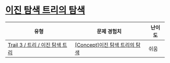 # [이진 탐색 트리의 탐색](https://en.codetree.ai/trails/complete/curated-cards/intro-bst-search)

|유형|문제 경험치|난이도|
|---|---|---|
|[Trail 3 / 트리 / 이진 탐색 트리](https://www.codetree.ai/trail-info/novice-high/)|[[Concept]이진 탐색 트리의 탐색](https://www.codetree.ai/trails/complete/curated-cards/intro-bst-search/)|쉬움|

